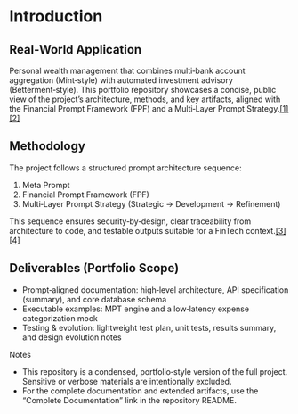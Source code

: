 # Introduction

## Real‑World Application

Personal wealth management that combines multi‑bank account aggregation (Mint‑style) with automated investment advisory (Betterment‑style). This portfolio repository showcases a concise, public view of the project’s architecture, methods, and key artifacts, aligned with the Financial Prompt Framework (FPF) and a Multi‑Layer Prompt Strategy.[[1]](https://www.notion.so/Personal-Wealth-Management-App-Like-Mint-Betterment-279a56ae581780bb99b4cb0783b3a27d?pvs=21)[[2]](https://www.notion.so/Multi-Layer-Prompt-Structure-ZeTheta-Inter-279a56ae581780feba1aeea55bbace5b?pvs=21)

## Methodology

The project follows a structured prompt architecture sequence:

1. Meta Prompt
2. Financial Prompt Framework (FPF)
3. Multi‑Layer Prompt Strategy (Strategic → Development → Refinement)

This sequence ensures security‑by‑design, clear traceability from architecture to code, and testable outputs suitable for a FinTech context.[[3]](https://www.notion.so/Breakdown-Structure-Task-279a56ae5817809fb32ac99177639cc1?pvs=21)[[4]](https://www.notion.so/Multi-Layer-Prompt-Structure-ZeTheta-Inter-279a56ae581780feba1aeea55bbace5b?pvs=21)

## Deliverables (Portfolio Scope)

- Prompt‑aligned documentation: high‑level architecture, API specification (summary), and core database schema
- Executable examples: MPT engine and a low‑latency expense categorization mock
- Testing & evolution: lightweight test plan, unit tests, results summary, and design evolution notes

Notes

- This repository is a condensed, portfolio‑style version of the full project. Sensitive or verbose materials are intentionally excluded.
- For the complete documentation and extended artifacts, use the “Complete Documentation” link in the repository README.
